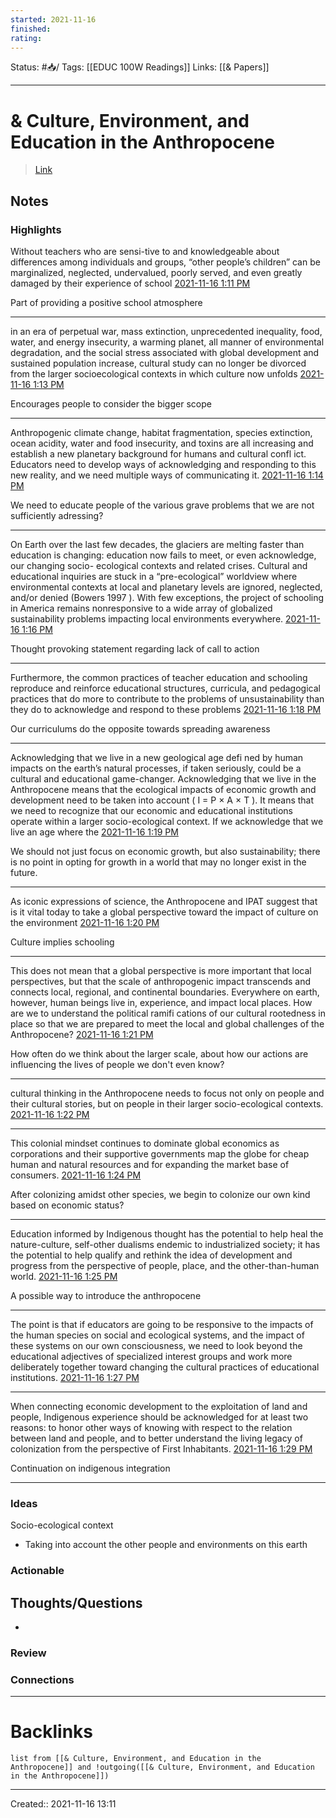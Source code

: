 ```yaml
---
started: 2021-11-16 
finished:
rating: 
---
```

Status: #📥/
Tags: [[EDUC 100W Readings]]
Links: [[& Papers]]
___
# & Culture, Environment, and Education in the Anthropocene
> [Link](https://canvas.sfu.ca/courses/64952/files/17154869?wrap=1)
## Notes
### Highlights
Without teachers who are sensi-tive to and knowledgeable about differences among individuals and groups, “other people’s children” can be marginalized, neglected, undervalued, poorly served, and even greatly damaged by their experience of school
[2021-11-16 1:11 PM](calibre://view-book/_hex_-43616c696272655f4c696272617279/168/PDF?open_at=epubcfi%28/2/2/4/32/1%3A462%29)

Part of providing a positive school atmosphere

--------------------

 in an era of perpetual war, mass extinction, unprecedented inequality, food, water, and energy insecurity, a warming planet, all manner of environmental degradation, and the social stress associated with global development and sustained population increase, cultural study can no longer be divorced from the larger socioecological contexts in which culture now unfolds
[2021-11-16 1:13 PM](calibre://view-book/_hex_-43616c696272655f4c696272617279/168/PDF?open_at=epubcfi%28/2/2/4/52/1%3A27%29)

Encourages people to consider the bigger scope

--------------------

Anthropogenic climate change, habitat fragmentation, species extinction, ocean acidity, water and food insecurity, and toxins are all increasing and establish a new planetary background for humans and cultural confl ict. Educators need to develop ways of acknowledging and responding to this new reality, and we need multiple ways of communicating it.
[2021-11-16 1:14 PM](calibre://view-book/_hex_-43616c696272655f4c696272617279/168/PDF?open_at=epubcfi%28/2/2/4/64/1%3A0%29)

We need to educate people of the various grave problems that we are not sufficiently adressing?

--------------------

On Earth over the last few decades, the glaciers are melting faster than education is changing: education now fails to meet, or even acknowledge, our changing socio- ecological contexts and related crises. Cultural and educational inquiries are stuck in a “pre-ecological” worldview where environmental contexts at local and planetary levels are ignored, neglected, and/or denied (Bowers 1997 ). With few exceptions, the project of schooling in America remains nonresponsive to a wide array of globalized sustainability problems impacting local environments everywhere.
[2021-11-16 1:16 PM](calibre://view-book/_hex_-43616c696272655f4c696272617279/168/PDF?open_at=epubcfi%28/2/2/4/66/1%3A0%29)

Thought provoking statement regarding lack of call to action

--------------------

Furthermore, the common practices of teacher education and schooling reproduce and reinforce educational structures, curricula, and pedagogical practices that do more to contribute to the problems of unsustainability than they do to acknowledge and respond to these problems 
[2021-11-16 1:18 PM](calibre://view-book/_hex_-43616c696272655f4c696272617279/168/PDF?open_at=epubcfi%28/2/2/4/76/1%3A363%29)

Our curriculums do the opposite towards spreading awareness

--------------------

Acknowledging that we live in a new geological age defi ned by human impacts on the earth’s natural processes, if taken seriously, could be a cultural and educational game-changer. Acknowledging that we live in the Anthropocene means that the ecological impacts of economic growth and development need to be taken into account ( I = P × A × T ). It means that we need to recognize that our economic and educational institutions operate within a larger socio-ecological context. If we acknowledge that we live an age where the
[2021-11-16 1:19 PM](calibre://view-book/_hex_-43616c696272655f4c696272617279/168/PDF?open_at=epubcfi%28/2/2/4/86/1%3A204%29)

We should not just focus on economic growth, but also sustainability; there is no point in opting for growth in a world that may no longer exist in the future.

--------------------

As iconic expressions of science, the Anthropocene and IPAT suggest that is it vital today to take a global perspective toward the impact of culture on the environment
[2021-11-16 1:20 PM](calibre://view-book/_hex_-43616c696272655f4c696272617279/168/PDF?open_at=epubcfi%28/2/2/4/110/1%3A0%29)

Culture implies schooling

--------------------

This does not mean that a global perspective is more important that local perspectives, but that the scale of anthropogenic impact transcends and connects local, regional, and continental boundaries. Everywhere on earth, however, human beings live in, experience, and impact local places. How are we to understand the political ramifi cations of our cultural rootedness in place so that we are prepared to meet the local and global challenges of the Anthropocene?
[2021-11-16 1:21 PM](calibre://view-book/_hex_-43616c696272655f4c696272617279/168/PDF?open_at=epubcfi%28/2/2/4/112/1%3A0%29)

How often do we think about the larger scale, about how our actions are influencing the lives of people we don't even know?

--------------------

cultural thinking in the Anthropocene needs to focus not only on people and their cultural stories, but on people in their larger socio-ecological contexts.
[2021-11-16 1:22 PM](calibre://view-book/_hex_-43616c696272655f4c696272617279/168/PDF?open_at=epubcfi%28/2/2/4/114/1%3A1214%29)

--------------------

This colonial mindset continues to dominate global economics as corporations and their supportive governments map the globe for cheap human and natural resources and for expanding the market base of consumers.
[2021-11-16 1:24 PM](calibre://view-book/_hex_-43616c696272655f4c696272617279/168/PDF?open_at=epubcfi%28/2/2/4/124/1%3A96%29)

After colonizing amidst other species, we begin to colonize our own kind based on economic status?

--------------------

Education informed by Indigenous thought has the potential to help heal the nature-culture, self-other dualisms endemic to industrialized society; it has the potential to help qualify and rethink the idea of development and progress from the perspective of people, place, and the other-than-human world.
[2021-11-16 1:25 PM](calibre://view-book/_hex_-43616c696272655f4c696272617279/168/PDF?open_at=epubcfi%28/2/2/4/142/1%3A203%29)

A possible way to introduce the anthropocene

--------------------

The point is that if educators are going to be responsive to the impacts of the human species on social and ecological systems, and the impact of these systems on our own consciousness, we need to look beyond the educational adjectives of specialized interest groups and work more deliberately together toward changing the cultural practices of educational institutions.
[2021-11-16 1:27 PM](calibre://view-book/_hex_-43616c696272655f4c696272617279/168/PDF?open_at=epubcfi%28/2/2/4/178/1%3A514%29)

--------------------

When connecting economic development to the exploitation of land and people, Indigenous experience should be acknowledged for at least two reasons: to honor other ways of knowing with respect to the relation between land and people, and to better understand the living legacy of colonization from the perspective of First Inhabitants. 
[2021-11-16 1:29 PM](calibre://view-book/_hex_-43616c696272655f4c696272617279/168/PDF?open_at=epubcfi%28/2/2/4/196/1%3A608%29)

Continuation on indigenous integration

--------------------
### Ideas
Socio-ecological context
- Taking into account the other people and environments on this earth
### Actionable
## Thoughts/Questions
- 
### Review
### Connections
___
# Backlinks
```dataview
list from [[& Culture, Environment, and Education in the Anthropocene]] and !outgoing([[& Culture, Environment, and Education in the Anthropocene]])
```
___

Created:: 2021-11-16 13:11
